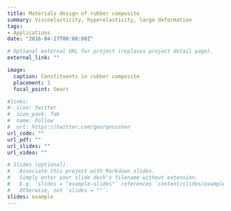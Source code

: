 ```yaml
---
title: Materials design of rubber composite
summary: Viscoelasticity, hyperelasticity, large deformation
tags:
- Applications
date: "2016-04-27T00:00:00Z"

# Optional external URL for project (replaces project detail page).
external_link: ""

image:
  caption: Constituents in rubber composite
  placement: 1
  focal_point: Smart

#links:
#- icon: twitter
#  icon_pack: fab
#  name: Follow
#  url: https://twitter.com/georgecushen
url_code: ""
url_pdf: ""
url_slides: ""
url_video: ""

# Slides (optional).
#   Associate this project with Markdown slides.
#   Simply enter your slide deck's filename without extension.
#   E.g. `slides = "example-slides"` references `content/slides/example-slides.md`.
#   Otherwise, set `slides = ""`.
slides: example
---
```

